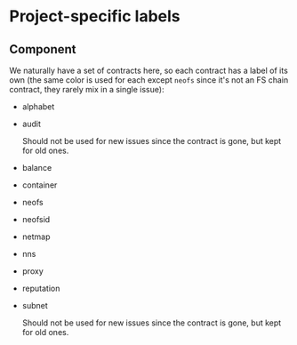 # Project-specific labels

## Component

We naturally have a set of contracts here, so each contract has a label of its
own (the same color is used for each except `neofs` since it's not an FS chain
contract, they rarely mix in a single issue):

- alphabet
- audit

  Should not be used for new issues since the contract is gone, but kept for
  old ones.
- balance
- container
- neofs
- neofsid
- netmap
- nns
- proxy
- reputation
- subnet

  Should not be used for new issues since the contract is gone, but kept for
  old ones.
